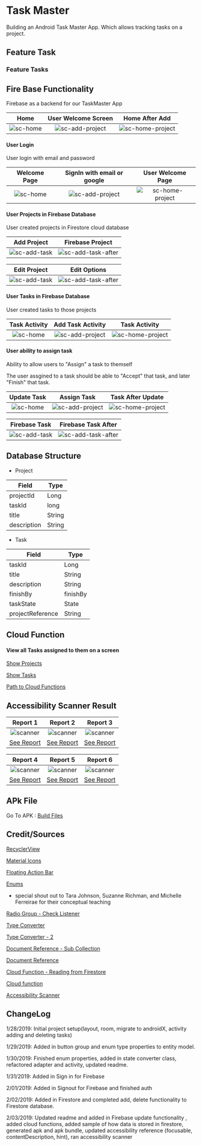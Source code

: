 # Task Master
Building an Android Task Master App. Which allows tracking tasks on a project.

## Feature Task

### Feature Tasks


## Fire Base Functionality

Firebase as a backend for our TaskMaster App

Home          |  User Welcome Screen |  Home After Add
:-------------------------:|:-------------------------: | :--------------------------------:
![sc-home](assets/firebase-add-project.png)  |  ![sc-add-project](assets/firebase-addproject1.png) | ![sc-home-project](assets/firebase-addproject2.png)

#### User Login 

User login with email and password

Welcome Page          |  SignIn with email or google |  User Welcome Page
:-------------------------:|:-------------------------: | :--------------------------------:
![sc-home](assets/firebase-signin1.png)  |  ![sc-add-project](assets/firebase-signin2.png) | ![sc-home-project](assets/firebase-signin3.png)

#### User Projects in Firebase Database

User created projects in Firestore cloud database

Add Project          |  Firebase Project
:-------------------------:|:-------------------------:
![sc-add-task](assets/firebase-addproject1.png)  |  ![sc-add-task-after](assets/firebase-snip-project.PNG)

Edit Project          |  Edit Options
:-------------------------:|:-------------------------:
![sc-add-task](assets/firebase-projectedit.png)  |  ![sc-add-task-after](assets/firebase-projectedit2.png)

#### User Tasks in Firebase Database

User created tasks to those projects

Task Activity          | Add Task Activity |  Task Activity
:-------------------------:|:-------------------------: | :--------------------------------:
![sc-home](assets/firebase-add-task.png)  |  ![sc-add-project](assets/firebase-addtask1.png) | ![sc-home-project](assets/firebase-addtask2.png)

#### User ability to assign task

Ability to allow users to "Assign" a task to themself

The user assgined to a task should be able to "Accept" that task, and later "Finish" that task. 

Update Task          |  Assign Task |  Task After Update
:-------------------------:|:-------------------------: | :--------------------------------:
![sc-home](assets/firebase-updatetask.png)  |  ![sc-add-project](assets/firebase-updatetask2.png) | ![sc-home-project](assets/firebase-updatetask3.png)

Firebase Task          |  Firebase Task After
:-------------------------:|:-------------------------:
![sc-add-task](assets/firebase-snip-task.PNG)  |  ![sc-add-task-after](assets/firebase-snip-task2.PNG)

## Database Structure

* Project

|  Field |  Type    |
|-------------|------------|
| projectId  | Long  |
| taskId | long |
| title | String |
| description  | String |


* Task

|  Field      |  Type      |
|-------------|------------|
| taskId  | Long  |
| title | String  |
| description | String |
| finishBy   | finishBy |
| taskState | State |
| projectReference | String |

## Cloud Function

#### View all Tasks assigned to them on a screen

[Show Projects](https://us-central1-taskmaster-9484b.cloudfunctions.net/showCollections)

[Show Tasks](https://us-central1-taskmaster-9484b.cloudfunctions.net/getAllTasks)

[Path to Cloud Functions](/cloud-functions)

## Accessibility Scanner Result

Report 1          |  Report 2 |  Report 3
:-------------------------:|:-------------------------: | :--------------------------------:
![scanner](assets/scanner-result.png)  |  ![scanner](assets/scanner-result1.png) | ![scanner](assets/scanner-result2.png)
[See Report](assets/accessibility-report/report.txt)  |  [See Report](assets/accessibility-report/report2.txt) | [See Report](assets/accessibility-report/report3.txt)

Report 4          |  Report 5 |  Report 6
:-------------------------:|:-------------------------: | :--------------------------------:
![scanner](assets/scanner-result3.png)  |  ![scanner](assets/scanner-result4.png) | ![scanner](assets/scanner-result5.png)
[See Report](assets/accessibility-report/report4.txt)  |  [See Report](assets/accessibility-report/report5.txt) | [See Report](assets/accessibility-report/report6.txt)

## APk File

Go To APK : [Build Files](app/build/outputs)

## Credit/Sources 
[RecyclerView](https://code.tutsplus.com/tutorials/getting-started-with-recyclerview-and-cardview-on-android--cms-23465)

[Material Icons](http://google.github.io/material-design-icons/)

[Floating Action Bar](https://guides.codepath.com/android/floating-action-buttons)

[Enums](https://javarevisited.blogspot.com/2011/08/enum-in-java-example-tutorial.html) 
 * special shout out to Tara Johnson, Suzanne Richman, and Michelle Ferreirae for their conceptual teaching
 
 [Radio Group - Check Listener](https://stackoverflow.com/questions/18536195/android-oncheckedchanged-for-radiogroup)
 
 [Type Converter](https://stackoverflow.com/questions/47435686/room-orm-enum-type-converter-error)
 
 [Type Converter - 2](https://stackoverflow.com/questions/44498616/android-architecture-components-using-enums)
 
 [Document Reference - Sub Collection](https://stackoverflow.com/questions/47514419/how-to-add-subcollection-to-a-document-in-firebase-cloud-firestore)
 
 [Document Reference](https://codelabs.developers.google.com/codelabs/firestore-android/#6)
 
 [Cloud Function - Reading from Firestore](https://stackoverflow.com/questions/48375904/read-data-from-cloud-firestore-with-firebase-cloud-function/49516133#49516133)
 
 [Cloud function](https://firebase.google.com/docs/functions/functions-and-firebase#cloud_functions_for_firebase)
 
 [Accessibility Scanner](https://developer.android.com/guide/topics/ui/accessibility/)
 
 ## ChangeLog
 
 1/28/2019: Initial project setup(layout, room, migrate to androidX, activity adding and deleting tasks)
 
 1/29/2019: Added in button group and enum type properties to entity model. 
 
 1/30/2019: Finished enum properties, added in state converter class, refactored adapter and activity, updated readme.
 
 1/31/2019: Added in Sign in for Firebase
 
 2/01/2019: Added in Signout for Firebase and finished auth
 
 2/02/2019: Added in Firestore and completed add, delete functionality to Firestore database. 
 
 2/03/2019: Updated readme and added in Firebase update functionality , added cloud functions, added sample of how data is stored in firestore, generated apk and apk bundle, updated accessibility reference (focusable, contentDescription, hint), ran accessibility scanner


